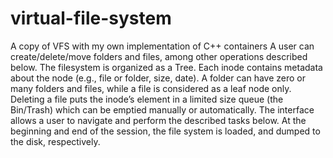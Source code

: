 # virtual-file-system
A copy of VFS with my own implementation of C++ containers
A user can create/delete/move  folders and files, among other operations described below. 
The filesystem is organized as a Tree. Each inode contains metadata about the node 
(e.g., file or folder, size, date). A folder can have zero or many folders and files, while 
a file is considered as a leaf node only. Deleting a file puts the inode’s element in a 
limited size queue (the Bin/Trash) which can be emptied manually or automatically. The 
interface allows a user to navigate and perform the described tasks below. At the beginning 
and end of the session, the file system is loaded, and dumped to the disk, respectively.
